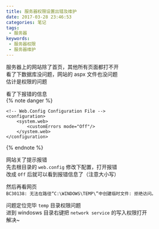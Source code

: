 ```yaml
---
title: 服务器权限设置出错及维护
date: 2017-03-28 23:46:53
categories: 笔记
tags: 
 - 服务器
keywords:
 - 服务器权限
 - 服务器维护
---
```

服务器上的网站除了首页，其他所有页面都打不开  
看了下数据库没问题，网站的 aspx 文件也没问题  
估计是权限的问题  

<!--more-->

看了下报错的信息  
{% note danger %}
```
<!-- Web.Config Configuration File -->
<configuration>
    <system.web>
        <customErrors mode="Off"/>
    </system.web>
</configuration>
```
{% endnote %}

网站关了提示报错  
先去根目录的 `web.config` 修改下配置，打开报错  
改成 `Off` 后就可以看到报错信息了（注意大小写）


然后再看网页  
`BC30138: 无法在路径“C:\WINDOWS\TEMP\”中创建临时文件: 拒绝访问。`

问题定位完毕 `temp` 目录权限问题  
进到 windosws 目录右键把 `network service` 的写入权限打开  
解决~